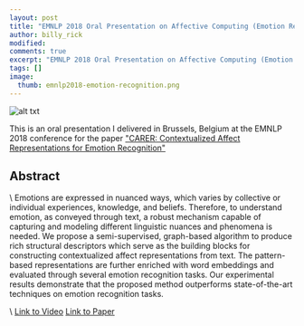 ```yaml
---
layout: post
title: "EMNLP 2018 Oral Presentation on Affective Computing (Emotion Recognition)"
author: billy_rick
modified:
comments: true
excerpt: "EMNLP 2018 Oral Presentation on Affective Computing (Emotion Recognition)"
tags: []
image:
  thumb: emnlp2018-emotion-recognition.png
---
```


![alt txt](https://github.com/omarsar/omarsar.github.io/blob/master/images/sa_bias/emnlp2018-emotion-recognition.png?raw=true)


This is an oral presentation I delivered in Brussels, Belgium at the EMNLP 2018 conference for the paper ["CARER: Contextualized Affect Representations for Emotion Recognition"](https://aclanthology.coli.uni-saarland.de/papers/D18-1404/d18-1404)


## Abstract
\\
Emotions are expressed in nuanced ways, which varies by collective or individual experiences, knowledge, and beliefs. Therefore, to understand emotion, as conveyed through text, a robust mechanism capable of capturing and modeling different linguistic nuances and phenomena is needed. We propose a semi-supervised, graph-based algorithm to produce rich structural descriptors which serve as the building blocks for constructing contextualized affect representations from text. The pattern-based representations are further enriched with word embeddings and evaluated through several emotion recognition tasks. Our experimental results demonstrate that the proposed method outperforms state-of-the-art techniques on emotion recognition tasks.

\\
[Link to Video](https://vimeo.com/306129121)
[Link to Paper](https://aclanthology.coli.uni-saarland.de/papers/D18-1404/d18-1404)